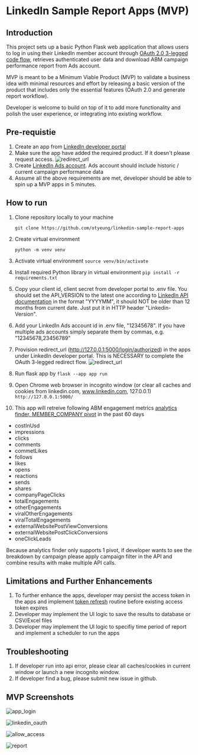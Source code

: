 # LinkedIn Sample Report Apps (MVP)

## Introduction

This project sets up a basic Python Flask web application that allows users to log in using their LinkedIn member account through [OAuth 2.0 3-legged code flow](https://learn.microsoft.com/en-gb/linkedin/shared/authentication/authorization-code-flow?context=linkedin%2Fcontext&tabs=HTTPS1), retrieves authenticated user data and download ABM campaign performance report from Ads account.

MVP is meant to be a Minimum Viable Product (MVP) to validate a business idea with minimal resources and effort by releasing a basic version of the product that includes only the essential features (OAuth 2.0 and generate report workflow).

Developer is welcome to build on top of it to add more functionality and polish the user experience, or integrating into existing workflow.

## Pre-requistie

1. Create an app from [LinkedIn developer portal](https://developer.linkedin.com)
2. Make sure the app have added the required product. If it doesn't please request access. ![redirect_url](screenshots/advertising_api.png)
3. Create [LinkedIn Ads account](https://www.linkedin.com/help/linkedin/answer/a426102/create-an-ad-account-in-campaign-manager-as-a-new-advertiser). Ads account should include historic / current campaign performance data
4. Assume all the above requirements are met, developer should be able to spin up a MVP apps in 5 minutes.

## How to run

1. Clone repository locally to your machine

   `git clone https://github.com/otyeung/linkedin-sample-report-apps`

2. Create virtual environment

   `python -m venv venv`

3. Activate virtual environment
   `source venv/bin/activate`

4. Install required Python library in virtual environment
   `pip install -r requirements.txt`

5. Copy your client id, client secret from developer portal to .env file. You should set the API_VERSION to the latest one according to [LinkedIn API documentation](https://learn.microsoft.com/en-us/linkedin/marketing/versioning?view=li-lms-2024-06) in the format "YYYYMM", it should NOT be older than 12 months from current date. Just put it in HTTP header "Linkedin-Version".

6. Add your LinkedIn Ads account id in .env file, "12345678". If you have multiple ads accounts simply separate them by commas, e.g. "12345678,23456789"

7. Provision redirect_url (http://127.0.0.1:5000/login/authorized) in the apps under LinkedIn developer portal. This is NECESSARY to complete the OAuth 3-legged redirect flow.
   ![redirect_url](screenshots/redirect_url.png)

8. Run flask app by
   `flask --app app run`

9. Open Chrome web browser in incognito window (or clear all caches and cookies from linkedin.com, www.linkedin.com, 127.0.0.1)
   `http://127.0.0.1:5000/`

10. This app will retreive following ABM engagement metrics [analytics finder, MEMBER_COMPANY pivot](https://learn.microsoft.com/en-us/linkedin/marketing/integrations/ads-reporting/ads-reporting?view=li-lms-2024-05&tabs=http#statistics-finder) in the past 60 days

- costInUsd
- impressions
- clicks
- comments
- commetLikes
- follows
- likes
- opens
- reactions
- sends
- shares
- companyPageClicks
- totalEngagements
- otherEngagements
- viralOtherEngagements
- viralTotalEngagements
- externalWebsitePostViewConversions
- externalWebsitePostClickConversions
- oneClickLeads

Because analytics finder only supports 1 pivot, if developer wants to see the breakdown by campaign please apply campaign filter in the API and combine results with make multiple API calls.

## Limitations and Further Enhancements

1. To further enhance the apps, developer may persist the access token in the apps and implement [token refresh](https://learn.microsoft.com/en-gb/linkedin/shared/authentication/authorization-code-flow?context=linkedin%2Fcontext&tabs=HTTPS1#step-5-refresh-access-token) routine before existing access token expires
2. Developer may implement the UI logic to save the results to database or CSV/Excel files
3. Developer may implement the UI logic to specifiy time period of report and implement a scheduler to run the apps

## Troubleshooting

1. If developer run into api error, please clear all caches/cookies in current window or launch a new incognito window.
2. If developer find a bug, please submit new issue in github.

## MVP Screenshots

![app_login](screenshots/app_login.png)

![linkedin_oauth](screenshots/linkedin_oauth.png)

![allow_access](screenshots/allow_access.png)

![report](screenshots/report.png)
